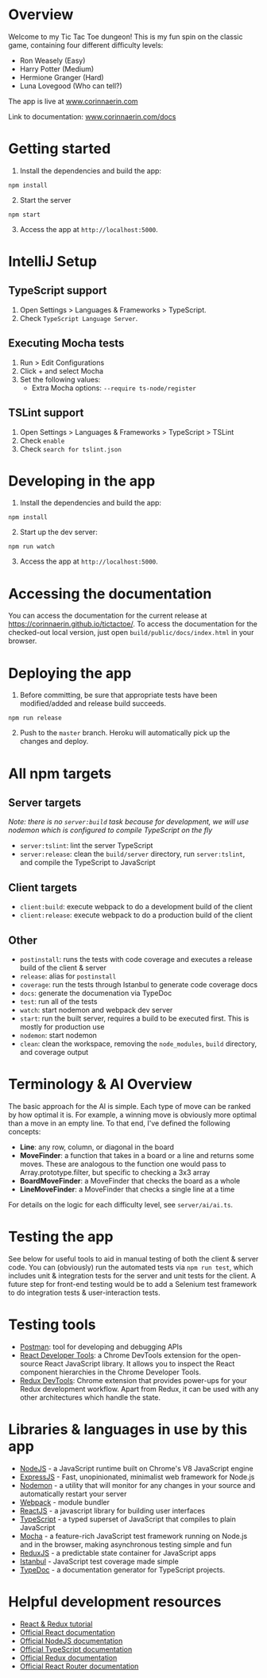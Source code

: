 # Overview

Welcome to my Tic Tac Toe dungeon! This is my fun spin on the classic game, containing four different difficulty levels:

* Ron Weasely (Easy)
* Harry Potter (Medium)
* Hermione Granger (Hard)
* Luna Lovegood (Who can tell?)

The app is live at www.corinnaerin.com

Link to documentation: www.corinnaerin.com/docs


# Getting started

1. Install the dependencies and build the app:

  ```
  npm install
  ```

2. Start the server

  ```
  npm start
  ```
  
3. Access the app at `http://localhost:5000`.

# IntelliJ Setup

## TypeScript support

1. Open Settings > Languages & Frameworks > TypeScript.
2. Check `TypeScript Language Server`.

## Executing Mocha tests

1. Run > Edit Configurations
2. Click + and select Mocha
3. Set the following values:
    * Extra Mocha options: `--require ts-node/register`
    
## TSLint support

1. Open Settings > Languages & Frameworks > TypeScript > TSLint
2. Check `enable`
3. Check `search for tslint.json`

# Developing in the app

1. Install the dependencies and build the app:

  ```
  npm install
  ```

2. Start up the dev server:

  ```
  npm run watch
  ```
    
3. Access the app at `http://localhost:5000`.

# Accessing the documentation

You can access the documentation for the current release at https://corinnaerin.github.io/tictactoe/. To access the documentation
for the checked-out local version, just open `build/public/docs/index.html` in your browser.

# Deploying the app

1. Before committing, be sure that appropriate tests have been modified/added and release build succeeds.

  ```
  npm run release
  ```
  
2. Push to the `master` branch. Heroku will automatically pick up the changes and deploy.

# All npm targets

## Server targets
_Note: there is no `server:build` task because for development, we will use nodemon which is configured
to compile TypeScript on the fly_

* `server:tslint`: lint the server TypeScript
* `server:release`: clean the `build/server` directory, run `server:tslint`, and compile the TypeScript to JavaScript

## Client targets
* `client:build`: execute webpack to do a development build of the client
* `client:release`: execute webpack to do a production build of the client

## Other

* `postinstall`: runs the tests with code coverage and executes a release build of the client & server
* `release`: alias for `postinstall`
* `coverage`: run the tests through Istanbul to generate code coverage docs
* `docs`: generate the documenation via TypeDoc
* `test`: run all of the tests
* `watch`: start nodemon and webpack dev server
* `start`: run the built server, requires a build to be executed first. This is mostly for production use
* `nodemon`: start nodemon
* `clean`: clean the workspace, removing the `node_modules`, `build` directory, and coverage output

# Terminology & AI Overview

The basic approach for the AI is simple. Each type of move can be ranked by how optimal it is. For example,
a winning move is obviously more optimal than a move in an empty line. To that end, I've defined the following
concepts:

* **Line**: any row, column, or diagonal in the board
* **MoveFinder**: a function that takes in a board or a line and returns some moves. 
These are analogous to the function one would pass to Array.prototype.filter,
but specific to checking a 3x3 array
* **BoardMoveFinder**: a MoveFinder that checks the board as a whole
* **LineMoveFinder**: a MoveFinder that checks a single line at a time

For details on the logic for each difficulty level, see `server/ai/ai.ts`.

# Testing the app

See below for useful tools to aid in manual testing of both the client & server code. You can (obviously)
run the automated tests via `npm run test`, which includes unit & integration tests for the server
and unit tests for the client. A future step for front-end testing would be to add a Selenium test
framework to do integration tests & user-interaction tests. 

# Testing tools

* [Postman](https://www.getpostman.com/): tool for developing and debugging APIs
* [React Developer Tools](https://chrome.google.com/webstore/detail/react-developer-tools/fmkadmapgofadopljbjfkapdkoienihi):
a Chrome DevTools extension for the open-source React JavaScript library. 
It allows you to inspect the React component hierarchies in the Chrome Developer Tools.
* [Redux DevTools](https://chrome.google.com/webstore/detail/redux-devtools/lmhkpmbekcpmknklioeibfkpmmfibljd): Chrome extension that 
provides power-ups for your Redux development workflow. Apart from Redux, it can be used with any other architectures which handle the state.

# Libraries & languages in use by this app

* [NodeJS](https://nodejs.org) - a JavaScript runtime built on Chrome's V8 JavaScript engine
* [ExpressJS](https://expressjs.com/) - Fast, unopinionated, minimalist web framework for Node.js
* [Nodemon](http://nodemon.io/) - a utility that will monitor for any changes in your source and automatically restart your server
* [Webpack](https://webpack.github.io/) - module bundler
* [ReactJS](https://facebook.github.io/react/) - a javascript library for building user interfaces
* [TypeScript](https://www.typescriptlang.org/) - a typed superset of JavaScript that compiles to plain JavaScript
* [Mocha](https://mochajs.org/) - a feature-rich JavaScript test framework running on Node.js and in the browser, making asynchronous testing simple and fun
* [ReduxJS](http://redux.js.org/index.html) - a predictable state container for JavaScript apps
* [Istanbul](https://istanbul.js.org/) - JavaScript test coverage made simple
* [TypeDoc](http://typedoc.org/) - a documentation generator for TypeScript projects.

# Helpful development resources

* [React & Redux tutorial](https://css-tricks.com/learning-react-router/)
* [Official React documentation](https://facebook.github.io/react/docs/getting-started.html)
* [Official NodeJS documentation](https://nodejs.org/dist/latest-v4.x/docs/api/)
* [Official TypeScript documentation](https://www.typescriptlang.org/docs/tutorial.html)
* [Official Redux documentation](http://redux.js.org/index.html)
* [Official React Router documentation](https://reacttraining.com/react-router/)